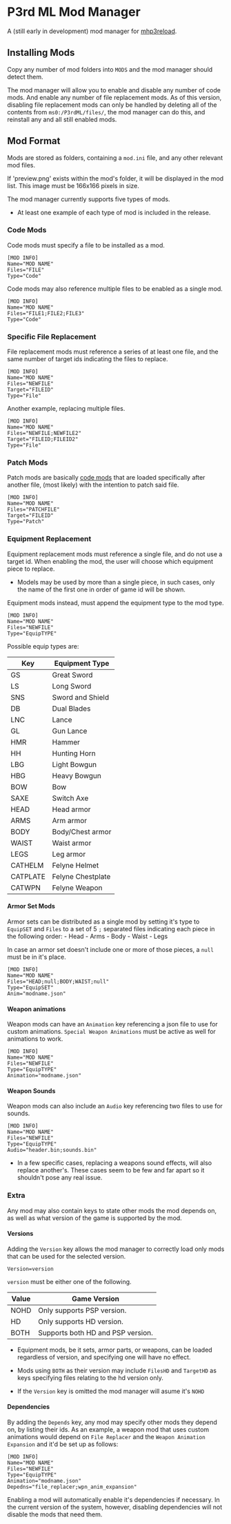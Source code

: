 # P3rd ML Mod Manager

A (still early in development) mod manager for [mhp3reload](https://github.com/Kurogami2134/mhp3reload).

## Installing Mods

Copy any number of mod folders into `MODS` and the mod manager should detect them.

The mod manager will allow you to enable and disable any number of code mods. And enable any number of file replacement mods. As of this version, disabling file replacement mods can only be handled by deleting all of the contents from `ms0:/P3rdML/files/`, the mod manager can do this, and reinstall any and all still enabled mods.

## Mod Format

Mods are stored as folders, containing a `mod.ini` file, and any other relevant mod files.

If 'preview.png' exists within the mod's folder, it will be displayed in the mod list. This image must be 166x166 pixels in size.

The mod manager currently supports five types of mods.

* At least one example of each type of mod is included in the release.

### Code Mods

Code mods must specify a file to be installed as a mod.

    [MOD INFO]
    Name="MOD NAME"
    Files="FILE"
    Type="Code"

Code mods may also reference multiple files to be enabled as a single mod.

    [MOD INFO]
    Name="MOD NAME"
    Files="FILE1;FILE2;FILE3"
    Type="Code"

### Specific File Replacement

File replacement mods must reference a series of at least one file, and the same number of target ids indicating the files to replace.

    [MOD INFO]
    Name="MOD NAME"
    Files="NEWFILE"
    Target="FILEID"
    Type="File"

Another example, replacing multiple files.

    [MOD INFO]
    Name="MOD NAME"
    Files="NEWFILE;NEWFILE2"
    Target="FILEID;FILEID2"
    Type="File"

### Patch Mods

Patch mods are basically [code mods](#code-mods) that are loaded specifically after another file, (most likely) with the intention to patch said file.

    [MOD INFO]
    Name="MOD NAME"
    Files="PATCHFILE"
    Target="FILEID"
    Type="Patch"

### Equipment Replacement

Equipment replacement mods must reference a single file, and do not use a target id. When enabling the mod, the user will choose which equipment piece to replace.

* Models may be used by more than a single piece, in such cases, only the name of the first one in order of game id will be shown.

Equipment mods instead, must append the equipment type to the mod type.

    [MOD INFO]
    Name="MOD NAME"
    Files="NEWFILE"
    Type="EquipTYPE"

Possible equip types are:

|Key|Equipment Type|
|-|-|
|GS|Great Sword|
|LS|Long Sword|
|SNS|Sword and Shield|
|DB|Dual Blades|
|LNC|Lance|
|GL|Gun Lance|
|HMR|Hammer|
|HH|Hunting Horn|
|LBG|Light Bowgun|
|HBG|Heavy Bowgun|
|BOW|Bow|
|SAXE|Switch Axe|
|HEAD|Head armor|
|ARMS|Arm armor|
|BODY|Body/Chest armor|
|WAIST|Waist armor|
|LEGS|Leg armor|
|CATHELM|Felyne Helmet|
|CATPLATE|Felyne Chestplate|
|CATWPN|Felyne Weapon|

#### Armor Set Mods

Armor sets can be distributed as a single mod by setting it's type to `EquipSET` and `Files` to a set of 5 `;` separated files indicating each piece in the following order:
    - Head
    - Arms
    - Body
    - Waist
    - Legs

In case an armor set doesn't include one or more of those pieces, a `null` must be in it's place.

    [MOD INFO]
    Name="MOD NAME"
    Files="HEAD;null;BODY;WAIST;null"
    Type="EquipSET"
    Anim="modname.json"

#### Weapon animations

Weapon mods can have an `Animation` key referencing a json file to use for custom animations. `Special Weapon Animations` must be active as well for animations to work.

    [MOD INFO]
    Name="MOD NAME"
    Files="NEWFILE"
    Type="EquipTYPE"
    Animation="modname.json"

#### Weapon Sounds

Weapon mods can also include an `Audio` key referencing two files to use for sounds.

    [MOD INFO]
    Name="MOD NAME"
    Files="NEWFILE"
    Type="EquipTYPE"
    Audio="header.bin;sounds.bin"

* In a few specific cases, replacing a weapons sound effects, will also replace another's. These cases seem to be few and far apart so it shouldn't pose any real issue.

### Extra

Any mod may also contain keys to state other mods the mod depends on, as well as what version of the game is supported by the mod.

#### Versions

Adding the `Version` key allows the mod manager to correctly load only mods that can be used for the selected version.

    Version=version

`version` must be either one of the following.

|Value|Game Version|
|-|-|
|NOHD|Only supports PSP version.|
|HD|Only supports HD version.|
|BOTH|Supports both HD and PSP version.|

* Equipment mods, be it sets, armor parts, or weapons, can be loaded regardless of version, and specifying one will have no effect.

* Mods using `BOTH` as their version may include `FilesHD` and `TargetHD` as keys specifying files relating to the hd version only.

* If the `Version` key is omitted the mod manager will asume it's `NOHD`

#### Dependencies

By adding the `Depends` key, any mod may specify other mods they depend on, by listing their ids. As an example, a weapon mod that uses custom animations would depend on `File Replacer` and the `Weapon Animation Expansion` and it'd be set up as follows:

    [MOD INFO]
    Name="MOD NAME"
    Files="NEWFILE"
    Type="EquipTYPE"
    Animation="modname.json"
    Depedns="file_replacer;wpn_anim_expansion"

Enabling a mod will automatically enable it's dependencies if necessary. In the current version of the system, however, disabling dependencies will not disable the mods that need them.
